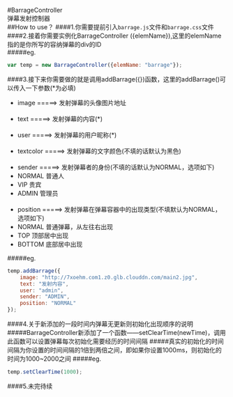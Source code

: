#BarrageController<br>弹幕发射控制器
<br>
##How to use？
####1.你需要提前引入`barrage.js`文件和`barrage.css`文件
####2.接着你需要实例化BarrageController ({elemName}),这里的elemName指的是你所写的容纳弹幕的div的ID<br>
#####eg. 
``` js
var temp = new BarrageController({elemName: "barrage"});
```
####3.接下来你需要做的就是调用addBarrage({})函数，这里的addBarrage()可以传入一下参数(*为必填)
* image =====> 发射弹幕的头像图片地址
<br><br>
* text  =====> 发射弹幕的内容(*)
<br><br>
* user  =====> 发射弹幕的用户昵称(*)
<br><br>
* textcolor =====> 发射弹幕的文字颜色(不填的话默认为黑色)
<br><br>
* sender =====> 发射弹幕者的身份(不填的话默认为NORMAL，选项如下)
 * NORMAL 普通人
 * VIP    贵宾
 * ADMIN  管理员
<br><br>
* position =====> 发射弹幕在弹幕容器中的出现类型(不填默认为NORMAL，选项如下)
 * NORMAL 普通弹幕，从左往右出现
 * TOP    顶部居中出现
 * BOTTOM 底部居中出现

#####eg.
``` js
temp.addBarrage({
    image: "http://7xoehm.com1.z0.glb.clouddn.com/main2.jpg",
    text: "发射内容",
    user: "admin",
    sender: "ADMIN",
    position: "NORMAL"
});
```
####4.关于新添加的一段时间内弹幕无更新则初始化出现顺序的说明
#####BarrageController新添加了一个函数——setClearTime(newTime)，调用此函数可以设置弹幕每次初始化需要经历的时间间隔
#####真实的初始化的时间间隔为你设置的时间间隔的1倍到两倍之间，即如果你设置1000ms，则初始化的时间为1000~2000之间
#####eg.
``` js
temp.setClearTime(1000);
```
####5.未完待续
